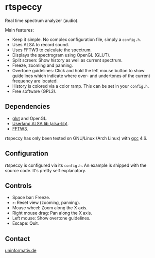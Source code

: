 rtspeccy
========

Real time spectrum analyzer (audio).

Main features:

 * Keep it simple. No complex configuration file, simply a `config.h`.
 * Uses ALSA to record sound.
 * Uses FFTW3 to calculate the spectrum.
 * Displays the spectrogram using OpenGL (GLUT).
 * Split screen: Show history as well as current spectrum.
 * Freeze, zooming and panning.
 * Overtone guidelines: Click and hold the left mouse button to show
   guidelines which indicate where over- and undertones of the current
   frequency are located.
 * History is colored via a color ramp. This can be set in your
   `config.h`.
 * Free software (GPL3).

Dependencies
------------

 * [glut](http://freeglut.sourceforge.net/) and OpenGL.
 * [Userland ALSA lib (alsa-lib)](http://www.alsa-project.org/).
 * [FFTW3](http://www.fftw.org/).

rtspeccy has only been tested on GNU/Linux (Arch Linux) with
[gcc](http://gcc.gnu.org/) 4.6.

Configuration
-------------

rtspeccy is configured via its `config.h`. An example is shipped with
the source code. It's pretty self explanatory.

Controls
--------

 * Space bar: Freeze.
 * `r`: Reset view (zooming, panning).
 * Mouse wheel: Zoom along the X axis.
 * Right mouse drag: Pan along the X axis.
 * Left mouse: Show overtone guidelines.
 * Escape: Quit.

Contact
-------

[uninformativ.de](http://www.uninformativ.de/)
